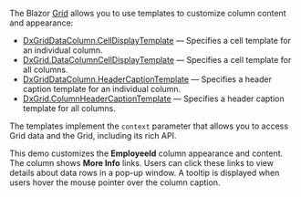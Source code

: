 The Blazor [Grid](https://docs.devexpress.com/Blazor/403143/grid) allows you to use templates to customize column content and appearance: 

* [DxGridDataColumn.CellDisplayTemplate](https://docs.devexpress.com/Blazor/DevExpress.Blazor.DxGridDataColumn.CellDisplayTemplate) — Specifies a cell template for an individual column.
* [DxGrid.DataColumnCellDisplayTemplate](https://docs.devexpress.com/Blazor/DevExpress.Blazor.DxGrid.DataColumnCellDisplayTemplate) — Specifies a cell template for all columns.
* [DxGridDataColumn.HeaderCaptionTemplate](https://docs.devexpress.com/Blazor/DevExpress.Blazor.DxGridColumn.HeaderCaptionTemplate) — Specifies a header caption template for an individual column.
* [DxGrid.ColumnHeaderCaptionTemplate](https://docs.devexpress.com/Blazor/DevExpress.Blazor.DxGrid.ColumnHeaderCaptionTemplate) — Specifies a header caption template for all columns.

The templates implement the `context` parameter that allows you to access Grid data and the Grid, including its rich API.

This demo customizes the **EmployeeId** column appearance and content. The column shows **More Info** links. Users can click these links to view details about data rows in a pop-up window. A tooltip is displayed when users hover the mouse pointer over the column caption.
